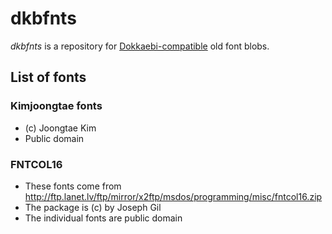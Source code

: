 # dkbfnts

*dkbfnts* is a repository for [Dokkaebi-compatible](https://wiki.gentoo.moe/wiki/Dokkaebi-decomposed-font) old font blobs.

## List of fonts

### Kimjoongtae fonts

* (c) Joongtae Kim
* Public domain

### FNTCOL16

* These fonts come from http://ftp.lanet.lv/ftp/mirror/x2ftp/msdos/programming/misc/fntcol16.zip
* The package is (c) by Joseph Gil
* The individual fonts are public domain
